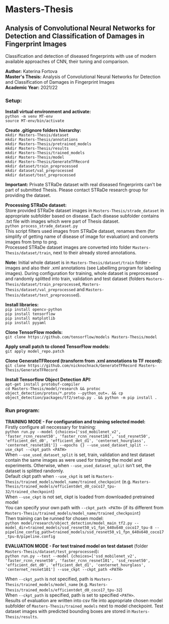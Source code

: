 # Masters-Thesis

## Analysis of Convolutional Neural Networks for Detection and Classification of Damages in Fingerprint Images

Classification and detection of diseased fingerprints with use of modern available approaches of CNN, their tuning and comparison.

**Author:** Katerina Fortova <br />
**Master's Thesis:** Analysis of Convolutional Neural Networks for Detection and Classification of Damages in Fingerprint Images <br />
**Academic Year:** 2021/22

### Setup:

**Install virtual environment and activate:**  <br />
`python -m venv MT-env` <br />
`source MT-env/bin/activate` <br />

**Create .gitignore folders hierarchy:**  <br />
`mkdir Masters-Thesis/dataset`  <br />
`mkdir Masters-Thesis/annotations`  <br />
`mkdir Masters-Thesis/pretrained_models` <br />
`mkdir Masters-Thesis/results` <br />
`mkdir Masters-Thesis/trained_models` <br />
`mkdir Masters-Thesis/model` <br />
`mkdir Masters-Thesis/GenerateTFRecord` <br />
`mkdir dataset/train_preprocessed` <br />
`mkdir dataset/val_preprocessed` <br />
`mkdir dataset/test_preprocessed` <br />

**Important:** Private STRaDe dataset with real diseased fingerprints can't be part of submitted Thesis. Please contact STRaDe research group for providing the dataset.

**Processing STRaDe dataset:**  <br />
Store provided STRaDe dataset images in `Masters-Thesis/strade_dataset` in appropriate subfolder based on disease. Each disease subfolder contains .txt file with images which were part of Thesis dataset.  <br />
`python process_strade_dataset.py`  <br />
This script filters used images from STRaDe dataset, renames them (for simplify of getting name of disease of image for evaluation) and converts images from bmp to png. <br />
Processed STRaDe dataset images are converted into folder `Masters-Thesis/dataset/train`, next to their already stored annotations.

**Note:** Initial whole dataset is in `Masters-Thesis/dataset/train` folder - images and also their .xml annotations (see Labellimg program for labeling images). During configuration for training, whole dataset is preprocessed and randomly splitted into train, validation and test dataset (folders `Masters-Thesis/dataset/train_preprocessed`, `Masters-Thesis/dataset/val_preprocessed` and `Masters-Thesis/dataset/test_preprocessed`).

**Install libraries:** <br />
`pip install opencv-python`  <br />
`pip install tensorflow` <br />
`pip install matplotlib` <br />
`pip install pyyaml` <br />

**Clone TensorFlow models:** <br />
`git clone https://github.com/tensorflow/models Masters-Thesis/model`

**Apply small patch to cloned TensorFlow models:** <br />
`git apply model_repo.patch`

**Clone GenerateTFRecord (transform from .xml annotations to TF record):** <br />
`git clone https://github.com/nicknochnack/GenerateTFRecord Masters-Thesis/GenerateTFRecord`

**Install Tensorflow Object Detection API:** <br />
`apt-get install protobuf-compiler` <br />
`cd Masters-Thesis/model/research && protoc object_detection/protos/*.proto --python_out=. && cp object_detection/packages/tf2/setup.py . && python -m pip install .`

### Run program:

**TRAINING MODE - For configuration and training selected model:** <br />
Firstly configure all neccessary for training:  <br />
`python run.py --model {choices=['ssd_mobilenet_v2', 'faster_rcnn_resnet50', 'faster_rcnn_resnet101', 'ssd_resnet50', 'efficient_det_d0', 'efficient_det_d1', 'centernet_hourglass', 'centernet_resnet101']} --epochs {} --use_used_dataset_split --use_ckpt --ckpt_path <PATH>` <br />
When `--use_used_dataset_split` is set, train, validation and test dataset contain the same images as were used for training the model and experiments. Otherwise, when `--use_used_dataset_split` isn't set, the dataset is splitted randomly.<br />
Default ckpt path when `--use_ckpt` is set is `Masters-Thesis/trained_models/model_name/trained_checkpoint` (e.g. `Masters-Thesis/trained_models/efficientdet_d0_coco17_tpu-32/trained_checkpoint`)<br />
When `--use_ckpt` is not set, ckpt is loaded from downloaded pretrained model<br />
You can specify your own path with `--ckpt_path <PATH>` (if its different from `Masters-Thesis/trained_models/model_name/trained_checkpoint`)<br />
Then training can be runned for chosen model:  <br />
`python model/research/object_detection/model_main_tf2.py --model_dir=trained_models/ssd_resnet50_v1_fpn_640x640_coco17_tpu-8 --pipeline_config_path=trained_models/ssd_resnet50_v1_fpn_640x640_coco17_tpu-8/pipeline.config`

**EVALUATION MODE - For test trained model on test dataset** (folder `Masters-Thesis/dataset/test_preprocessed`)**:** <br />
`python run.py --test --model {choices=['ssd_mobilenet_v2', 'faster_rcnn_resnet50', 'faster_rcnn_resnet101', 'ssd_resnet50', 'efficient_det_d0', 'efficient_det_d1', 'centernet_hourglass', 'centernet_resnet101'] --use_ckpt --ckpt_path <PATH>`

When `--ckpt_path` is not specified, path is `Masters-Thesis/trained_models/model_name` (e.g. `Masters-Thesis/trained_models/efficientdet_d0_coco17_tpu-32`)<br />
When `--ckpt_path` is specified, path is set to specified `<PATH>`.<br />
Results of evaluation are written into csv file into appropriate chosen model subfolder of `Masters-Thesis/trained_models` next to model checkpoint. Test dataset images with predicted bounding boxes are stored in `Masters-Thesis/results`.
